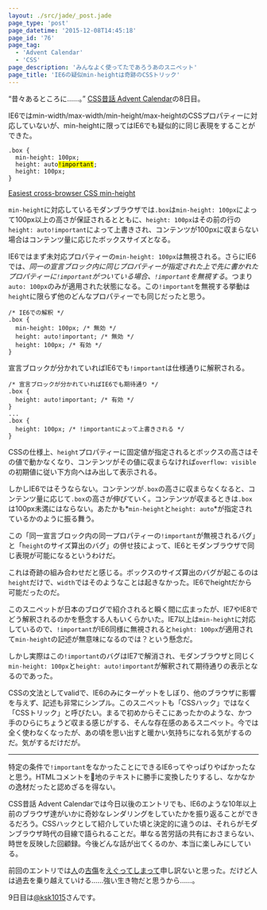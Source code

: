 ```yaml
---
layout: ./src/jade/_post.jade
page_type: 'post'
page_datetime: '2015-12-08T14:45:18'
page_id: '76'
page_tag:
  - 'Advent Calendar'
  - 'CSS'
page_description: 'みんなよく使ってたであろうあのスニペット'
page_title: 'IE6の疑似min-heightは奇跡のCSSトリック'
---
```

“昔々あるところに……。” [CSS昔話 Advent Calendar](http://www.adventar.org/calendars/723)の8日目。

IE6ではmin-width/max-width/min-height/max-heightのCSSプロパティーに対応していないが、min-heightに限ってはIE6でも疑似的に同じ表現をすることができた。

<pre data-language="css"><code>.box {
  min-height: 100px;
  height: auto<mark>!important</mark>;
  height: 100px;
}</code></pre>

[Easiest cross-browser CSS min-height
](http://makezine.com/2008/03/21/easiest-crossbrowser-css-minhe/)

`min-height`に対応しているモダンブラウザでは`.box`は`min-height: 100px`によって100px以上の高さが保証されるとともに、`height: 100px`はその前の行の`height: auto!important`によって上書きされ、コンテンツが100pxに収まらない場合はコンテンツ量に応じたボックスサイズとなる。

IE6ではまず未対応プロパティーの`min-height: 100px`は無視される。さらにIE6では、*同一の宣言ブロック内に同じプロパティーが指定された上で先に書かれたプロパティーに`!important`がついている場合、`!important`を無視する*。つまり`auto: 100px`のみが適用された状態になる。この`!important`を無視する挙動は`height`に限らず他のどんなプロパティーでも同じだったと思う。

<pre data-language="css"><code>/* IE6での解釈 */
.box {
  min-height: 100px; /* 無効 */
  height: auto!important; /* 無効 */
  height: 100px; /* 有効 */
}</code></pre>

宣言ブロックが分かれていればIE6でも`!important`は仕様通りに解釈される。

<pre data-language="css"><code>/* 宣言ブロックが分かれていればIE6でも期待通り */
.box {
  height: auto!important; /* 有効 */
}
...
.box {
  height: 100px; /* !importantによって上書きされる */
}
</code></pre>

CSSの仕様上、`height`プロパティーに固定値が指定されるとボックスの高さはその値で動かなくなり、コンテンツがその値に収まらなければ`overflow: visible`の初期値に従い下方向へはみ出して表示される。

しかしIE6ではそうならない。コンテンツが`.box`の高さに収まらなくなると、コンテンツ量に応じて`.box`の高さが伸びていく。コンテンツが収まるときは`.box`は100px未満にはならない。あたかも*`min-height`と`height: auto`*が指定されているかのように振る舞う。

この「同一宣言ブロック内の同一プロパティーの`!important`が無視されるバグ」と「`height`のサイズ算出のバグ」の併せ技によって、IE6とモダンブラウザで同じ表現が可能になるというわけだ。

これは奇跡の組み合わせだと感じる。ボックスのサイズ算出のバグが起こるのは`height`だけで、`width`ではそのようなことは起きなかった。IE6でheightだから可能だったのだ。

このスニペットが日本のブログで紹介されると瞬く間に広まったが、IE7やIE8でどう解釈されるのかを懸念する人もいくらかいた。IE7以上は`min-height`に対応しているので、`!important`がIE6同様に無視されると`height: 100px`が適用されて`min-height`の記述が無意味になるのでは？という懸念だ。

しかし実際はこの`!important`のバグはIE7で解消され、モダンブラウザと同じく`min-height: 100px`と`height: auto!important`が解釈されて期待通りの表示となるのであった。

CSSの文法としてvalidで、IE6のみにターゲットをしぼり、他のブラウザに影響を与えず、記述も非常にシンプル。このスニペットも「CSSハック」ではなく「CSSトリック」と呼びたい。まるで初めからそこにあったかのような、かつ手のひらにちょうど収まる感じがする、そんな存在感のあるスニペット。今では全く使わなくなったが、あの頃を思い出すと暖かい気持ちになれる気がするのだ。気がするだけだが。

---

特定の条件で`!important`をなかったことにできるIE6ってやっぱりやばかったなと思う。HTMLコメントを地のテキストに勝手に変換したりするし、なかなかの逸材だったと認めざるを得ない。

CSS昔話 Advent Calendarでは今日以後のエントリでも、IE6のような10年以上前のブラウザ達がいかに奇妙なレンダリングをしていたかを振り返ることができるだろう。CSSハックとして紹介していた頃と決定的に違うのは、それらがモダンブラウザ時代の目線で語られることだ。単なる苦労話の共有におさまらない、時世を反映した回顧録。今後どんな話が出てくるのか、本当に楽しみにしている。

前回のエントリでは[人](https://twitter.com/neotag/status/672601431472345088)の[古傷](https://twitter.com/neotag/status/672602727004770305)を[えぐってしまって](https://twitter.com/neotag/status/672602945142153216)申し訳ないと思った。だけど人は過去を乗り越えていける……強い生き物だと思うから……。

9日目は[@ksk1015](http://www.adventar.org/users/1744)さんです。
